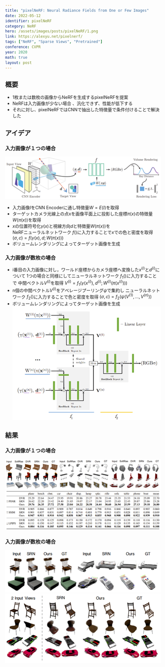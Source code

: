 ```yaml
---
title: "pixelNeRF: Neural Radiance Fields from One or Few Images"
date: 2022-05-12
identifier: pixelNeRF
category: NeRF
hero: /assets/images/posts/pixelNeRF/1.png
link: https://alexyu.net/pixelnerf/
tags: ["NeRF", "Sparse Views", "Pretrained"]
conference: CVPR
year: 2020
math: true
layout: post
---
```


## 概要

- 1枚または数枚の画像からNeRFを生成するpixelNeRFを提案
- NeRFは入力画像が少ない場合 、汎化できず、性能が低下する
- それに対し、pixelNeRFではCNNで抽出した特徴量で条件付けることで解決した
<!--more-->

## アイデア

### 入力画像が１つの場合
![](/assets/images/posts/pixelNeRF/2.png)
- 入力画像$I$をCNN Encoderに通し特徴量$W=E(I)$を取得
- ターゲットカメラ光線上の点xを画像平面上に投影した座標$\pi(x)$の特徴量$W(\pi(x))$を取得
- $x$の位置符号化$\gamma(x)$と視線方向$d$と特徴量$W(\pi(x))$を  
NeRFニューラルネットワーク $f()$に入力することで$x$での色と密度を取得  
$(\sigma,c) = f(\gamma(x),d; W(\pi(x)))$
- ボリュームレンダリングによってターゲット画像を生成

### 入力画像が数枚の場合
- i番目の入力画像に対し，ワールド座標からカメラ座標へ変換した$x^{(i)}$と$d^{(i)}$について
1つの場合と同様にしてニューラルネットワーク $f_1()$に入力することで
中間ベクトル$V^{(i)}$を取得
$V^{(i)} = f_1(\gamma(x^{(i)}),d^{(i)};W^{(i)}(\pi(x^{(i)})))$
- n個の中間ベクトル$V^{(i)}$をアベレージプーリング$\psi$で集約し
ニューラルネットワーク $f_2()$に入力することで色と密度を取得
$(\sigma,c) = f_2(\psi(V^{(1)},...,V^{(n)}))$
- ボリュームレンダリングによってターゲット画像を生成  
![](/assets/images/posts/pixelNeRF/3.png)

## 結果

### 入力画像が１つの場合
![](/assets/images/posts/pixelNeRF/4.png)  
![](/assets/images/posts/pixelNeRF/5.png)

### 入力画像が数枚の場合
![](/assets/images/posts/pixelNeRF/6.png)  
![](/assets/images/posts/pixelNeRF/7.png)